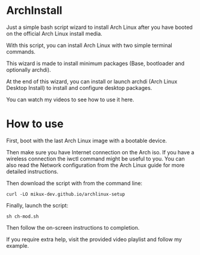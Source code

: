# ArchInstall

Just a simple bash script wizard to install Arch Linux after you have booted on the official Arch Linux install media.

With this script, you can install Arch Linux with two simple terminal commands.

This wizard is made to install minimum packages (Base, bootloader and optionally archdi).

At the end of this wizard, you can install or launch archdi (Arch Linux Desktop Install) to install and configure desktop packages.

You can watch my videos to see how to use it here.

# How to use
First, boot with the last Arch Linux image with a bootable device.

Then make sure you have Internet connection on the Arch iso. If you have a wireless connection the iwctl command might be useful to you. You can also read the Network configuration from the Arch Linux guide for more detailed instructions.

Then download the script with from the command line:

```
curl -LO mikux-dev.github.io/archlinux-setup
```
Finally, launch the script:
```
sh ch-mod.sh
```
Then follow the on-screen instructions to completion.

If you require extra help, visit the provided video playlist and follow my example.
